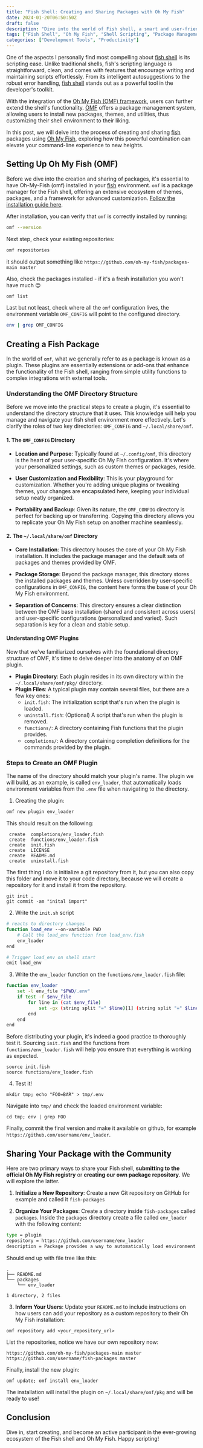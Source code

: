 ```yaml
---
title: "Fish Shell: Creating and Sharing Packages with Oh My Fish"
date: 2024-01-20T06:50:50Z
draft: false
description: "Dive into the world of Fish shell, a smart and user-friendly command line interface. Learn how to enhance your Fish experience by creating and sharing your own packages using the Oh My Fish (OMF) framework."
tags: ["Fish Shell", "Oh My Fish", "Shell Scripting", "Package Management", "Command Line"]
categories: ["Development Tools", "Productivity"]
---
```



One of the aspects I personally find most compelling about [fish shell](https://fishshell.com) is its scripting ease. Unlike traditional shells, fish's scripting language is straightforward, clean, and comes with features that encourage writing and maintaining scripts effortlessly. From its intelligent autosuggestions to the robust error handling, [fish shell](https://fishshell.com) stands out as a powerful tool in the developer's toolkit.

With the integration of the [Oh My Fish (OMF) framework](https://github.com/oh-my-fish/oh-my-fish), users can further extend the shell's functionality. [OMF](https://github.com/oh-my-fish/oh-my-fish) offers a package management system, allowing users to install new packages, themes, and utilities, thus customizing their shell environment to their liking.

In this post, we will delve into the process of creating and sharing [fish](https://fishshell.com) packages using [Oh My Fish](https://github.com/oh-my-fish/oh-my-fish), exploring how this powerful combination can elevate your command-line experience to new heights.


## Setting Up Oh My Fish (OMF)

Before we dive into the creation and sharing of packages, it's essential to have Oh-My-Fish (omf) installed in your [fish](https://fishshell.com) environment. `omf` is a package manager for the Fish shell, offering an extensive ecosystem of themes, packages, and a framework for advanced customization. [Follow the installation guide here](https://github.com/oh-my-fish/oh-my-fish#installation).


After installation, you can verify that `omf` is correctly installed by running:
```bash
omf --version
```

Next step, check your existing repositories:
```bash
omf repositories
```
it should output something like `https://github.com/oh-my-fish/packages-main master`

Also, check the packages installed - if it's a fresh installation you won't have much 😊

```bash
omf list
```

Last but not least, check where all the `omf` configuration lives, the environment variable `OMF_CONFIG` will point to
the configured directory.
```bash
env | grep OMF_CONFIG
```

## Creating a Fish Package

In the world of `omf`, what we generally refer to as a package is known as a plugin. These plugins are essentially extensions or add-ons that enhance the functionality of the Fish shell, ranging from simple utility functions to complex integrations with external tools.

### Understanding the OMF Directory Structure

Before we move into the practical steps to create a plugin, it's essential to understand the directory structure that it uses. This knowledge will help you manage and navigate your fish shell environment more effectively. Let's clarify the roles of two key directories: `OMF_CONFIG` and `~/.local/share/omf`.

#### 1. The `OMF_CONFIG` Directory

- **Location and Purpose**: Typically found at `~/.config/omf`, this directory is the heart of your user-specific Oh My Fish configuration. It's where your personalized settings, such as custom themes or packages, reside.

- **User Customization and Flexibility**: This is your playground for customization. Whether you're adding unique plugins or tweaking themes, your changes are encapsulated here, keeping your individual setup neatly organized.

- **Portability and Backup**: Given its nature, the `OMF_CONFIG` directory is perfect for backing up or transferring. Copying this directory allows you to replicate your Oh My Fish setup on another machine seamlessly.

#### 2. The `~/.local/share/omf` Directory

- **Core Installation**: This directory houses the core of your Oh My Fish installation. It includes the package manager and the default sets of packages and themes provided by OMF.

- **Package Storage**: Beyond the package manager, this directory stores the installed packages and themes. Unless overridden by user-specific configurations in `OMF_CONFIG`, the content here forms the base of your Oh My Fish environment.

- **Separation of Concerns**: This directory ensures a clear distinction between the OMF base installation (shared and consistent across users) and user-specific configurations (personalized and varied). Such separation is key for a clean and stable setup.


#### Understanding OMF Plugins

Now that we've familiarized ourselves with the foundational directory structure of OMF, it's time to delve deeper into the anatomy of an OMF plugin.

- **Plugin Directory**: Each plugin resides in its own directory within the `~/.local/share/omf/pkg/` directory.
- **Plugin Files**: A typical plugin may contain several files, but there are a few key ones:
  - `init.fish`: The initialization script that's run when the plugin is loaded.
  - `uninstall.fish`: (Optional) A script that's run when the plugin is removed.
  - `functions/`: A directory containing Fish functions that the plugin provides.
  - `completions/`: A directory containing completion definitions for the commands provided by the plugin.

### Steps to Create an OMF Plugin

   The name of the directory should match your plugin's name. The plugin we will build, as an example, is called `env_loader`, that automatically loads environment variables from the `.env` file when navigating to the directory.

1. Creating the plugin:

```bash
omf new plugin env_loader
```

This should result on the following:

```shell
 create  completions/env_loader.fish
 create  functions/env_loader.fish
 create  init.fish
 create  LICENSE
 create  README.md
 create  uninstall.fish
```

The first thing I do is initialize a git repository from it, but you can also copy this folder and move it to your code directory, because we will create a repository for it and install it from the repository.

```shell
git init .
git commit -am "inital import"
```

2. Write the `init.sh` script

```bash
# reacts to directory changes
function load_env --on-variable PWD
    # Call the load_env function from load_env.fish
    env_loader
end

# Trigger load_env on shell start
emit load_env
```

3. Write the `env_loader` function on the `functions/env_loader.fish` file:

```bash
function env_loader
    set -l env_file "$PWD/.env"
    if test -f $env_file
        for line in (cat $env_file)
            set -gx (string split "=" $line)[1] (string split "=" $line)[2]
        end
    end
end
```

Before distributing your plugin, it's indeed a good practice to thoroughly test it. Sourcing `init.fish` and the functions from `functions/env_loader.fish` will help you ensure that everything is working as expected.

```shell
source init.fish
source functions/env_loader.fish
```

4. Test it!

```shell
mkdir tmp; echo "FOO=BAR" > tmp/.env
```

Navigate into `tmp/` and check the loaded environment variable:
```shell
cd tmp; env | grep FOO
```

Finally, commit the final version and make it available on github, for example `https://github.com/username/env_loader`.

## Sharing Your Package with the Community

Here are two primary ways to share your Fish shell, **submitting to the official Oh My Fish registry** or **creating our own package repository**. We will explore the latter.

1. **Initialize a New Repository**:
   Create a new Git repository on GitHub for example and called it `fish-packages`

2. **Organize Your Packages**:
	 Create a directory inside	`fish-packages` called `packages`. Inside the `packages` directory create a file called `env_loader` with the following content:

```bash
type = plugin
repository = https://github.com/username/env_loader
description = Package provides a way to automatically load environment variables from .env
```

Should end up with file tree like this:
```shell
.
├── README.md
└── packages
    └── env_loader

1 directory, 2 files
```

3. **Inform Your Users**:
Update your `README.md` to include instructions on how users can add your repository as a custom repository to their Oh My Fish installation:
```shell
omf repository add <your_repository_url>
```

List the repositories, notice we have our own repository now:

```shell
https://github.com/oh-my-fish/packages-main master
https://github.com/username/fish-packages master
```

Finally, install the new plugin:
```shell
omf update; omf install env_loader
```

The installation will install the plugin on `~/.local/share/omf/pkg` and will be ready to use!

## Conclusion

Dive in, start creating, and become an active participant in the ever-growing ecosystem of the Fish shell and Oh My Fish. Happy scripting!
